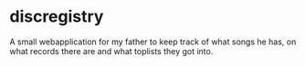 # discregistry
A small webapplication for my father to keep track of what songs he has, on what records there are and what toplists they got into.
